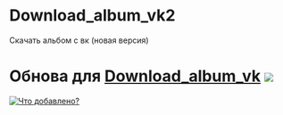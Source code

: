 # Download_album_vk2
Скачать альбом с вк (новая версия)
# Обнова для [Download_album_vk](https://github.com/YakimaVisus/Download_album_vk) ![](https://github.com/blackcater/blackcater/raw/main/images/Hi.gif) 
[![Что добавлено?](https://readme-typing-svg.herokuapp.com?color=%2336BCF7&lines=Computer+science+student)](https://git.io/typing-svg)

